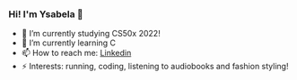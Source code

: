 ### Hi! I'm Ysabela 👋

- 🔭 I’m currently studying CS50x 2022!
- 🌱 I’m currently learning C
- 📫 How to reach me: [Linkedin](https://www.linkedin.com/in/ysabela-marie-laureano-676676212/)
- ⚡ Interests: running, coding, listening to audiobooks and fashion styling!
